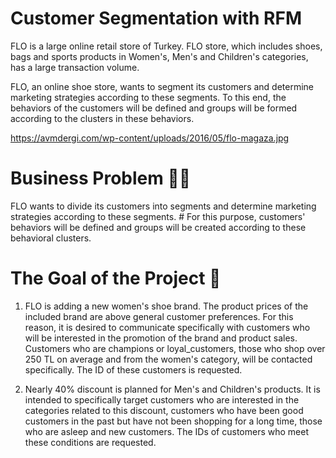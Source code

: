 # Customer Segmentation with RFM

FLO is a large online retail store of Turkey. FLO store, which includes shoes, bags and sports products in Women's, Men's and Children's categories, has a large transaction volume.

FLO, an online shoe store, wants to segment its customers and determine marketing strategies according to these segments. To this end, the behaviors of the customers will be defined and groups will be formed according to the clusters in these behaviors.

https://avmdergi.com/wp-content/uploads/2016/05/flo-magaza.jpg

# Business Problem 👩‍💻
FLO wants to divide its customers into segments and determine marketing strategies according to these segments. # For this purpose, customers' behaviors will be defined and groups will be created according to these behavioral clusters.


# The Goal of the Project 🎯
1. FLO is adding a new women's shoe brand. The product prices of the included brand are above general customer preferences. For this reason, it is desired to communicate specifically with customers who will be interested in the promotion of the brand and product sales. Customers who are champions or loyal_customers, those who shop over 250 TL on average and from the women's category, will be contacted specifically. The ID of these customers is requested.

2. Nearly 40% discount is planned for Men's and Children's products. It is intended to specifically target customers who are interested in the categories related to this discount, customers who have been good customers in the past but have not been shopping for a long time, those who are asleep and new customers. The IDs of customers who meet these conditions are requested.


